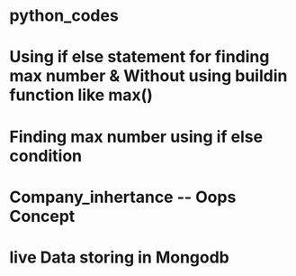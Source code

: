 # python_codes
# Using if else statement for finding max number & Without using buildin function like max()
# Finding max number using if else condition
# Company_inhertance -- Oops Concept
# live Data storing in Mongodb
